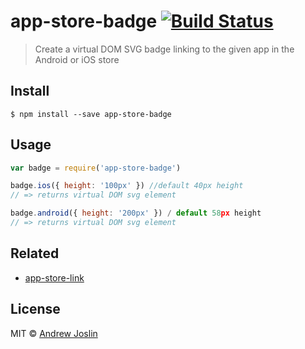 # app-store-badge [![Build Status](https://travis-ci.org/ajoslin/app-store-badge.svg?branch=master)](https://travis-ci.org/ajoslin/app-store-badge)

> Create a virtual DOM SVG badge linking to the given app in the Android or iOS store


## Install

```
$ npm install --save app-store-badge
```


## Usage

```js
var badge = require('app-store-badge')

badge.ios({ height: '100px' }) //default 40px height
// => returns virtual DOM svg element

badge.android({ height: '200px' }) / default 58px height
// => returns virtual DOM svg element
```

## Related

- [app-store-link](https://github.com/ajoslin/app-store-link)

## License

MIT © [Andrew Joslin](http://ajoslin.com)
